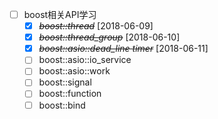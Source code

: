 * [ ] boost相关API学习
    * [X] ~~*boost::thread*~~ [2018-06-09]
    * [X] ~~*boost::thread_group*~~ [2018-06-10]
    * [X] ~~*boost::asio::dead_line timer*~~ [2018-06-11]
    * [ ] boost::asio::io_service
    * [ ] boost::asio::work
    * [ ] boost::signal
    * [ ] boost::function
    * [ ] boost::bind